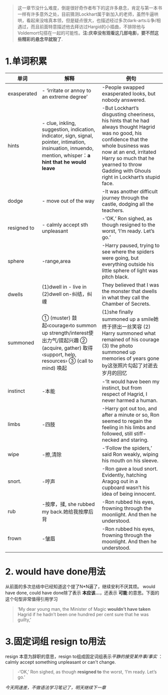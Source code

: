 > 这一章节没什么难度，倒是很好奇作者布下的这许多悬念，肯定与第一本书一样有许多意外之处，目前猜测Lockhart属于新加入的老师，虽然牛逼哄哄，看起来没啥真本领，但是疑点很大，也描述经过多次dark-arts斗争/相遇过，而且前面特意描述他去拜访过Hargid的小插曲，不排除他与Voldemort勾搭在一起的可能性。**注:庆幸没有观看这几部电影，要不然这些精彩的悬念早就毁了**.

# 1.单词积累
| 单词          | 解释                                       | 例句                                       |
| ----------- | ---------------------------------------- | ---------------------------------------- |
| exasperated | - ‘irritate or annoy to an extreme degree’ | -People swapped exasperated looks, but nobody answered. |
| hints       | - clue, inkling, suggestion, indication, indicator, sign, signal, pointer, intimation, insinuation, innuendo, mention, whisper：**a hint that he would leave** | -But Lockhart’s disgusting cheeriness, his hints that he had always thought Hagrid was no good, his confidence that the whole business was now at an end, irritated Harry so much that he yearned to throw Gadding with Ghouls right in Lockhart’s stupid face. |
| dodge       | - move out of the way                    | -It was another difficult journey through the castle, dodging all the teachers. |
| resigned to | - calmly accept sth unpleasant           | -‘OK,’ Ron sighed, as though resigned to the worst, ‘I’m ready. Let’s go.’ |
| sphere      | -range,area                              | -Harry paused, trying to see where the spiders were going, but everything outside his little sphere of light was pitch black. |
| dwells      | (1)dwell in - live in (2)dwell on-纠结，纠缠  | They believed that I was the monster that dwells in what they call the Chamber of Secrets. |
| summoned    | ① (muster) 鼓起‹courage›to summon up strength/interest使出力气/提起兴趣 ② (acquire, gather) 取得 ‹support, help, resources› ③ (call to mind) 唤起 | (1)she finally summoned up a smile她终于挤出一丝笑容 (2)  Harry summoned what remained of his courage (3) the photo summoned up memories of years gone by这张照片勾起了对逝去岁月的回忆 |
| instinct    | -本能                                      | -‘It would have been my instinct, but from respect of Hagrid, I never harmed a human. |
| limbs       | -四肢                                      | -Harry got out too, and after a minute or so, Ron seemed to regain the feeling in his limbs and followed, still stiff-necked and staring. |
| wipe        | -擦,清除                                    | -‘Follow the spiders,’ said Ron weakly, wiping his mouth on his sleeve. |
| snort.      | -哼声                                      | -Ron gave a loud snort. Evidently, hatching Aragog out in a cupboard wasn’t his idea of being innocent. |
| rub         | -按摩，揉, she rubbed my back.她给我按摩后背        | -Ron rubbed his eyes, frowning through the moonlight. And then he understood. |
| frown       | -皱眉                                      | -Ron rubbed his eyes, frowning through the moonlight. And then he understood. |

# 2. would have done用法
从前面的多次总结中已经知道这个提了N*N遍了，继续安利不厌其烦。 would have done, could have done除了表示 **本应该…**，还表示 **可能** 的意思。下面的这个句型非常值得引用学习

> ‘My dear young man, the Minister of Magic **wouldn’t have taken** Hagrid if he hadn’t been one hundred per cent sure that he was guilty,’

# 3.固定词组 resign to用法

resign 本意为辞职的意思，resign to组成固定词组表示*平静的接受某件事/事实* ：calmly accept something unpleasant or can't change.

> -‘OK,’ Ron sighed, as though **resigned to** the worst, ‘I’m ready. Let’s go.’



*今天网速差，不做语法学习笔记了，明天继续下一章*